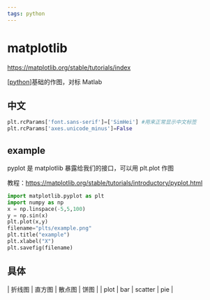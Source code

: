 ```yaml
---
tags: python
---
```


# matplotlib

<https://matplotlib.org/stable/tutorials/index>

[[python]]基础的作图，对标 Matlab

## 中文

```python
plt.rcParams['font.sans-serif']=['SimHei'] #用来正常显示中文标签
plt.rcParams['axes.unicode_minus']=False
```

## example

pyplot 是 matplotlib 暴露给我们的接口，可以用 plt.plot 作图

教程：<https://matplotlib.org/stable/tutorials/introductory/pyplot.html>

```python
import matplotlib.pyplot as plt
import numpy as np
x = np.linspace(-5,5,100)
y = np.sin(x)
plt.plot(x,y)
filename="plts/example.png"
plt.title("example")
plt.xlabel("X")
plt.savefig(filename)

```

## 具体

| 折线图 | 直方图 | 散点图 | 饼图 |
| plot | bar | scatter | pie |

[//begin]: # "Autogenerated link references for markdown compatibility"
[python]: ../python.md "python"
[//end]: # "Autogenerated link references"

